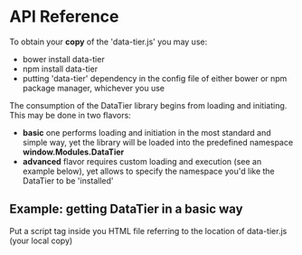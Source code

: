 API Reference
=============

To obtain your <b>copy</b> of the 'data-tier.js' you may use:
<ul>
	<li>bower install data-tier</li>
	<li>npm install data-tier</li>
	<li>putting 'data-tier' dependency in the config file of either bower or npm package manager, whichever you use</li>
</ul>

The consumption of the DataTier library begins from loading and initiating. This may be done in two flavors:
<ul>
	<li><b>basic</b> one performs loading and initiation in the most standard and simple way, yet the library will be loaded into the predefined namespace <b>window.Modules.DataTier</b></li>
	<li><b>advanced</b> flavor requires custom loading and execution (see an example below), yet allows to specify the namespace you'd like the DataTier to be 'installed'</li>
</ul>

Example: getting DataTier in a basic way
----------------------------------------

Put a script tag inside you HTML file referring to the location of data-tier.js (your local copy)